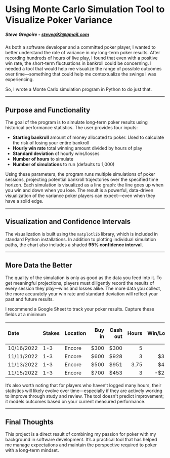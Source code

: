 # Using Monte Carlo Simulation Tool to Visualize Poker Variance

##### Steve Gregoire - steveg93@gmail.com


As both a software developer and a committed poker player, I wanted to better understand the role of variance in my long-term poker results. After recording hundreds of hours of live play, I found that even with a positive win rate, the short-term fluctuations in bankroll could be concerning. I needed a tool that would help me visualize the range of possible outcomes over time—something that could help me contextualize the swings I was experiencing.

So, I wrote a Monte Carlo simulation program in Python to do just that.

---

## Purpose and Functionality

The goal of the program is to simulate long-term poker results using historical performance statistics. The user provides four inputs:

- **Starting bankroll** amount of money allocated to poker. Used to calculate the risk of losing your entire bankroll
- **Hourly win rate** total winning amount divided by hours of play
- **Standard deviation** of hourly wins/losses  
- **Number of hours** to simulate  
- **Number of simulations** to run (defaults to 1,000)  

Using these parameters, the program runs multiple simulations of poker sessions, projecting potential bankroll trajectories over the specified time horizon. Each simulation is visualized as a line graph: the line goes up when you win and down when you lose. The result is a powerful, data-driven visualization of the variance poker players can expect—even when they have a solid edge.

---

## Visualization and Confidence Intervals

The visualization is built using the `matplotlib` library, which is included in standard Python installations. In addition to plotting individual simulation paths, the chart also includes a shaded **95% confidence interval**. 

---

## More Data the Better

The quality of the simulation is only as good as the data you feed into it. To get meaningful projections, players must diligently record the results of every session they play—wins and losses alike. The more data you collect, the more accurately your win rate and standard deviation will reflect your past and future results.

I recommend a Google Sheet to track your poker results. Capture these fields at a minimum

| Date | Stakes | Location | Buy in | Cash out | Hours | Win/Lose | Earn Per Hour |
|:---|:---|:---|-------:|---------:|------:|---------:|--------------:|
| 10/16/2022 | 1-3 | Encore | \$300 | \$300 | 5 | \$0 | \$0 |
| 11/11/2022 | 1-3 | Encore | \$600 | \$928 | 3 | \$328 | \$109 |
| 11/13/2022 | 1-3 | Encore | \$500 | \$951 | 3.75 | \$451 | \$120 |
| 11/15/2022 | 1-3 | Encore | \$700 | \$453 | 3 | -\$247 | -\$82 |


It’s also worth noting that for players who haven’t logged many hours, their statistics will likely evolve over time—especially if they are actively working to improve through study and review. The tool doesn't predict improvement; it models outcomes based on your current measured performance. 

---

## Final Thoughts

This project is a direct result of combining my passion for poker with my background in software development. It’s a practical tool that has helped me manage expectations and maintain the perspective required to poker with a long-term mindset. 

